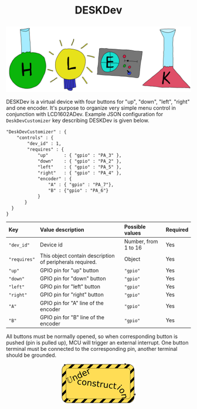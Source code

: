 # <p align="center">DESKDev</p>
<p align="center"><img src="../images/hlek.svg"></p>

DESKDev is a virtual device with four buttons for "up", "down", "left", "right" and one encoder. It's purpose to organize very simple menu control in conjunction with LCD1602ADev. Example JSON configuration for `DeskDevCustomizer` key describing DESKDev is given below.

```
"DeskDevCustomizer" : {
    "controls" : {
        "dev_id" : 1,
        "requires" : {  
            "up"      : { "gpio" : "PA_3" },
            "down"    : { "gpio" : "PA_2" },
            "left"    : { "gpio" : "PA_5" },
            "right"   : { "gpio" : "PA_4" },
            "encoder" : {
                "A" : { "gpio" : "PA_7"},
                "B" : {"gpio" : "PA_6"}
            }
       }
  }
}
```

| Key      | Value description | Possible values | Required |
|:---------|:------------------|:----------------|:---------|
| `"dev_id"` | Device id | Number, from 1 to 16 | Yes |
| `"requires"` | This object contain description of peripherals required. | Object | Yes |
| `"up"` | GPIO pin for "up" button | `"gpio"` | Yes |
| `"down"` | GPIO pin for "down" button | `"gpio"` | Yes |
| `"left"` | GPIO pin for "left" button | `"gpio"` | Yes |
| `"right"` | GPIO pin for "right" button | `"gpio"` | Yes |
| `"A"` | GPIO pin for "A" line of the encoder | `"gpio"` | Yes |
| `"B"` | GPIO pin for "B" line of the encoder | `"gpio"` | Yes |


All buttons must be normally opened, so when corresponding button is pushed (pin is pulled up), MCU will trigger an external interrupt. One button terminal must be connected to the corresponding pin, another terminal should be grounded.

<p align="center"><img src="../../doxygen/images/under_construction.png"></p>